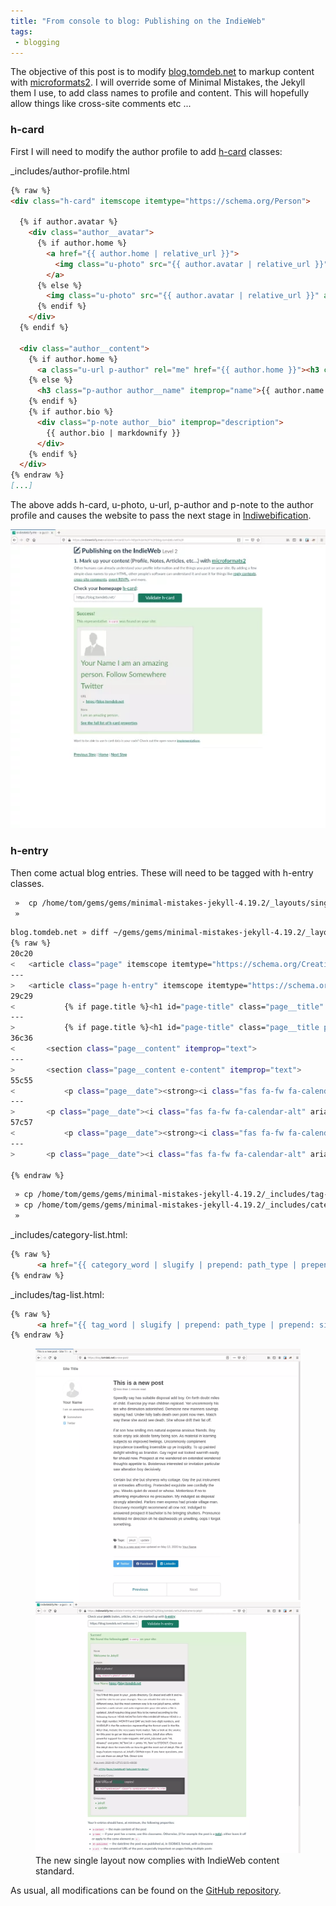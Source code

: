 ```yaml
---
title: "From console to blog: Publishing on the IndieWeb"
tags:
 - blogging
---
```


The objective of this post is to modify [blog.tomdeb.net](https://blog.tomdeb.net) to markup content with [microformats2](http://microformats.org/wiki/microformats-2). I will override some of Minimal Mistakes, the Jekyll them I use, to add class names to profile and content. This will hopefully allow things like cross-site comments etc ...

### h-card

First I will need to modify the author profile to add [h-card](http://microformats.org/wiki/h-card) classes:


\_includes/author-profile.html
```md
{% raw %}
<div class="h-card" itemscope itemtype="https://schema.org/Person">

  {% if author.avatar %}
    <div class="author__avatar">
      {% if author.home %}
        <a href="{{ author.home | relative_url }}">
          <img class="u-photo" src="{{ author.avatar | relative_url }}" alt="{{ author.name }}" itemprop="image">
        </a>
      {% else %}
        <img class="u-photo" src="{{ author.avatar | relative_url }}" alt="{{ author.name }}" itemprop="image">
      {% endif %}
    </div>
  {% endif %}

  <div class="author__content">
    {% if author.home %}
      <a class="u-url p-author" rel="me" href="{{ author.home }}"><h3 class="author__name" itemprop="name">{{ author.name }}</h3></a>
    {% else %}
      <h3 class="p-author author__name" itemprop="name">{{ author.name }}</h3>
    {% endif %}
    {% if author.bio %}
      <div class="p-note author__bio" itemprop="description">
        {{ author.bio | markdownify }}
      </div>
    {% endif %}
  </div>
{% endraw %}
[...]
```

The above adds h-card, u-photo, u-url, p-author and p-note to the author profile and causes the website to pass the next stage in [Indiwebification](https://indiewebify.me/validate-h-card/?url=https%3A%2F%2Fblog.tomdeb.net).


<a class="image-popup" href="/assets/images/2020-05-17-FromConsoleToBlog-6-IndieWeb/2020-05-17-FromConsoleToBlog-6-IndieWeb_0.webp"><img class="align-center" src="/assets/images/2020-05-17-FromConsoleToBlog-6-IndieWeb/2020-05-17-FromConsoleToBlog-6-IndieWeb_0-small.webp"></a>

### h-entry

Then come actual blog entries. These will need to be tagged with h-entry classes. 

```sh
 »  cp /home/tom/gems/gems/minimal-mistakes-jekyll-4.19.2/_layouts/single.html _layouts/
 »
```

```sh
blog.tomdeb.net » diff ~/gems/gems/minimal-mistakes-jekyll-4.19.2/_layouts/single.html _layouts/single.html
{% raw %}
20c20
<   <article class="page" itemscope itemtype="https://schema.org/CreativeWork">
---
>   <article class="page h-entry" itemscope itemtype="https://schema.org/CreativeWork">
29c29
<           {% if page.title %}<h1 id="page-title" class="page__title" itemprop="headline">{{ page.title | markdownify | remove: "<p>" | remove: "</p>" }}</h1>{% endif %}
---
>           {% if page.title %}<h1 id="page-title" class="page__title p-name" itemprop="headline">{{ page.title | markdownify | remove: "<p>" | remove: "</p>" }}</h1>{% endif %}
36c36
<       <section class="page__content" itemprop="text">
---
>       <section class="page__content e-content" itemprop="text">
55c55
<           <p class="page__date"><strong><i class="fas fa-fw fa-calendar-alt" aria-hidden="true"></i> {{ site.data.ui-text[site.locale].date_label | default: "Updated:" }}</strong> <time datetime="{{ page.last_modified_at | date: "%Y-%m-%d" }}">{{ page.last_modified_at | date: "%B %-d, %Y" }}</time></p>
---
>       <p class="page__date"><i class="fas fa-fw fa-calendar-alt" aria-hidden="true"></i> <a href="{{ page.url }}" class="u-url">{{ page.title | markdownify | remove: "<p>" | remove: "</p>" }}</a> was updated on <time class="dt-published" datetime="{{ page.date | date_to_xmlschema }}">{{  ege.last_modified_at| date: "%B %-d, %Y" }}</time> by <a rel="author" class="p-author h-card" href="{{ author.home }}">{{ author.name }}</a></p>
57c57
<           <p class="page__date"><strong><i class="fas fa-fw fa-calendar-alt" aria-hidden="true"></i> {{ site.data.ui-text[site.locale].date_label | default: "Updated:" }}</strong> <time datetime="{{ page.date | date_to_xmlschema }}">{{ page.date | date: "%B %-d, %Y" }}</time></p>
---
>       <p class="page__date"><i class="fas fa-fw fa-calendar-alt" aria-hidden="true"></i> <a href="{{ page.url }}" class="u-url">{{ page.title | markdownify | remove: "<p>" | remove: "</p>" }}</a> was updated on <time class="dt-published" datetime="{{ page.date | date_to_xmlschema }}">{{ page.date | date: "%B %-d, %Y" }}</time> by <a rel="author" class="p-author h-card" href="{{ author.home }}">{{ author.name }}</a></p>

{% endraw %}
```

```sh
 » cp /home/tom/gems/gems/minimal-mistakes-jekyll-4.19.2/_includes/tag-list.html _includes
 » cp /home/tom/gems/gems/minimal-mistakes-jekyll-4.19.2/_includes/category-list.html _includes
 » 
```

\_includes/category-list.html:
```md
{% raw %}
      <a href="{{ category_word | slugify | prepend: path_type | prepend: site.category_archive.path | relative_url }}" class="p-category page__taxonomy-item" rel="tag">{{ category_word }}</a>{% unless forloop.last %}<span class="sep">, </span>{% endunless %}
{% endraw %}
```


\_includes/tag-list.html:
```md
{% raw %}
      <a href="{{ tag_word | slugify | prepend: path_type | prepend: site.tag_archive.path | relative_url }}" class="p-category page__taxonomy-item" rel="tag">{{ tag_word }}</a>{% unless forloop.last %}<span class="sep">, </span>{% endunless %}
{% endraw %}
```


<figure class="half">
  <a class="image-popup" href="/assets/images/2020-05-17-FromConsoleToBlog-6-IndieWeb/2020-05-17-FromConsoleToBlog-6-IndieWeb_1.webp"><img src="/assets/images/2020-05-17-FromConsoleToBlog-6-IndieWeb/2020-05-17-FromConsoleToBlog-6-IndieWeb_1.webp"></a>
  <a class="image-popup" href="/assets/images/2020-05-17-FromConsoleToBlog-6-IndieWeb/2020-05-17-FromConsoleToBlog-6-IndieWeb_2.webp"><img src="/assets/images/2020-05-17-FromConsoleToBlog-6-IndieWeb/2020-05-17-FromConsoleToBlog-6-IndieWeb_2.webp"></a>
  <figcaption>The new single layout now complies with IndieWeb content standard.</figcaption>
</figure>

As usual, all modifications can be found on the [GitHub repository](https://github.com/tomadeb/blog.tomdeb.net).

